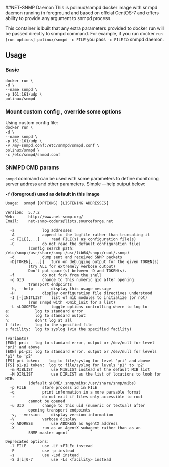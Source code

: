##NET-SNMP Daemon 
This is polinux/snmpd docker image with snmpd daemon running in foreground and based on offcial CentOS-7 and offers ability to provide any argument to snmpd process.

This container is built that any extra parameters provided to docker run will be passed directly to snmpd command. For example, if you run docker `run [run options] polinux/snmpd -c FILE` you pass `-c FILE` to snmpd daemon.

## Usage
### Basic
`docker run \`  
`-d \`  
`--name snmpd \`  
`-p 161:161/udp \`  
`polinux/snmpd`

### Mount custom config , override some options
Using custom config file:  
`docker run \`  
`-d \`  
`--name snmpd \`  
`-p 161:161/udp \`  
`-v /my-snmpd.conf:/etc/snmpd/snmpd.conf \`  
`polinux/snmpd \`  
`-c /etc/snmpd/snmod.conf`

### SNMPD CMD params
`snmpd` command can be used with some parameters to define monitoring server address and other parameters. Simple --help output below:

**`-f` (foregroud) used as default in this image**  

	Usage:  snmpd [OPTIONS] [LISTENING ADDRESSES]

	Version:  5.7.2
	Web:      http://www.net-snmp.org/
	Email:    net-snmp-coders@lists.sourceforge.net

	  -a			log addresses
	  -A			append to the logfile rather than truncating it
	  -c FILE[,...]		read FILE(s) as configuration file(s)
	  -C			do not read the default configuration files
			  (config search path: /etc/snmp:/usr/share/snmp:/usr/lib64/snmp:/root/.snmp)
	  -d			dump sent and received SNMP packets
	  -D[TOKEN[,...]]	turn on debugging output for the given TOKEN(s)
			  (try ALL for extremely verbose output)
			  Don't put space(s) between -D and TOKEN(s).
	  -f			do not fork from the shell
	  -g GID		change to this numeric gid after opening
			  transport endpoints
	  -h, --help		display this usage message
	  -H			display configuration file directives understood
	  -I [-]INITLIST	list of mib modules to initialize (or not)
			  (run snmpd with -Dmib_init for a list)
	  -L <LOGOPTS>		toggle options controlling where to log to
	e:           log to standard error
	o:           log to standard output
	n:           don't log at all
	f file:      log to the specified file
	s facility:  log to syslog (via the specified facility)

	(variants)
	[EON] pri:   log to standard error, output or /dev/null for level 'pri' and above
	[EON] p1-p2: log to standard error, output or /dev/null for levels 'p1' to 'p2'
	[FS] pri token:    log to file/syslog for level 'pri' and above
	[FS] p1-p2 token:  log to file/syslog for levels 'p1' to 'p2'
	  -m MIBLIST		use MIBLIST instead of the default MIB list
	  -M DIRLIST		use DIRLIST as the list of locations to look for MIBs
			  (default $HOME/.snmp/mibs:/usr/share/snmp/mibs)
	  -p FILE		store process id in FILE
	  -q			print information in a more parsable format
	  -r			do not exit if files only accessible to root
			  cannot be opened
	  -u UID		change to this uid (numeric or textual) after
			  opening transport endpoints
	  -v, --version		display version information
	  -V			verbose display
	  -x ADDRESS		use ADDRESS as AgentX address
	  -X			run as an AgentX subagent rather than as an
			  SNMP master agent

	Deprecated options:
	  -l FILE		use -Lf <FILE> instead
	  -P			use -p instead
	  -s			use -Lsd instead
	  -S d|i|0-7		use -Ls <facility> instead


